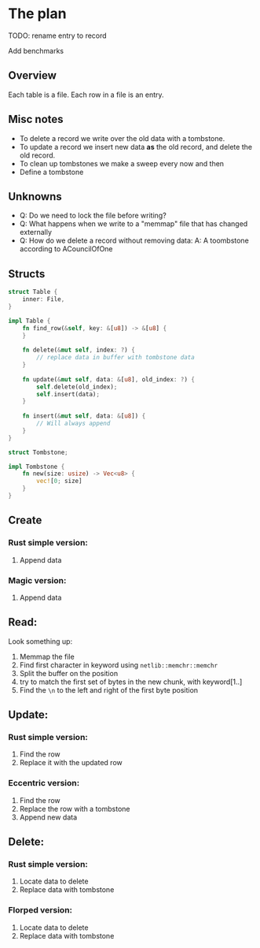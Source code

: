 # The plan

TODO: rename entry to record

Add benchmarks

## Overview

Each table is a file. 
Each row in a file is an entry.

## Misc notes

* To delete a record we write over the old data with a tombstone.
* To update a record we insert new data **as** the old record, and delete 
  the old record.
* To clean up tombstones we make a sweep every now and then
* Define a tombstone

## Unknowns

* Q: Do we need to lock the file before writing?
* Q: What happens when we write to a "memmap" file that has changed externally
* Q: How do we delete a record without removing data: 
  A: A toombstone according to ACouncilOfOne

## Structs

```rust
struct Table {
    inner: File,
}

impl Table {
    fn find_row(&self, key: &[u8]) -> &[u8] {
    }
    
    fn delete(&mut self, index: ?) {
        // replace data in buffer with tombstone data
    }
    
    fn update(&mut self, data: &[u8], old_index: ?) {
        self.delete(old_index);
        self.insert(data);
    }
    
    fn insert(&mut self, data: &[u8]) {
        // Will always append
    }
}

struct Tombstone;

impl Tombstone {
    fn new(size: usize) -> Vec<u8> {
        vec![0; size]
    }
}
```

## Create

### Rust simple version:
1. Append data

### Magic version:
1. Append data 

## Read: 

Look something up:
1. Memmap the file
2. Find first character in keyword using `netlib::memchr::memchr`
3. Split the buffer on the position
4. try to match the first set of bytes in the new chunk, with keyword[1..]
5. Find the `\n` to the left and right of the first byte position

## Update:

### Rust simple version:
1. Find the row
2. Replace it with the updated row

### Eccentric version:
1. Find the row
2. Replace the row with a tombstone
3. Append new data


## Delete:

### Rust simple version:
1. Locate data to delete
2. Replace data with tombstone

### Florped version:
1. Locate data to delete
2. Replace data with tombstone
